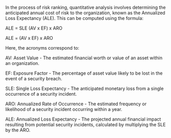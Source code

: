 In the process of risk ranking, quantitative analysis involves determining the anticipated annual cost of risk to the organization, known as the Annualized Loss Expectancy (ALE). This can be computed using the formula:

ALE = SLE (AV x EF) x ARO

ALE = (AV x EF) x ARO

Here, the acronyms correspond to:

AV: Asset Value - The estimated financial worth or value of an asset within an organization.

EF: Exposure Factor - The percentage of asset value likely to be lost in the event of a security breach.

SLE: Single Loss Expectancy - The anticipated monetary loss from a single occurrence of a security incident.

ARO: Annualized Rate of Occurrence - The estimated frequency or likelihood of a security incident occurring within a year.

ALE: Annualized Loss Expectancy - The projected annual financial impact resulting from potential security incidents, calculated by multiplying the SLE by the ARO.
